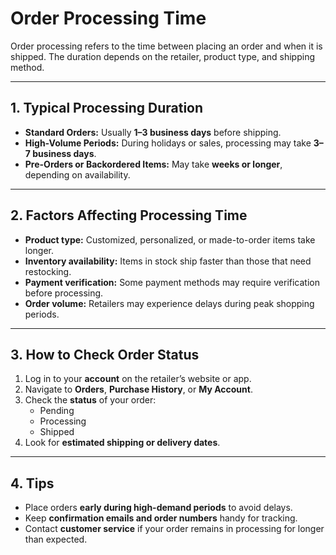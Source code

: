 # Order Processing Time

Order processing refers to the time between placing an order and when it is shipped. The duration depends on the retailer, product type, and shipping method.

---

## 1. Typical Processing Duration

- **Standard Orders:** Usually **1–3 business days** before shipping.
- **High-Volume Periods:** During holidays or sales, processing may take **3–7 business days**.
- **Pre-Orders or Backordered Items:** May take **weeks or longer**, depending on availability.

---

## 2. Factors Affecting Processing Time

- **Product type:** Customized, personalized, or made-to-order items take longer.
- **Inventory availability:** Items in stock ship faster than those that need restocking.
- **Payment verification:** Some payment methods may require verification before processing.
- **Order volume:** Retailers may experience delays during peak shopping periods.

---

## 3. How to Check Order Status

1. Log in to your **account** on the retailer’s website or app.
2. Navigate to **Orders**, **Purchase History**, or **My Account**.
3. Check the **status** of your order:
   - Pending
   - Processing
   - Shipped
4. Look for **estimated shipping or delivery dates**.

---

## 4. Tips

- Place orders **early during high-demand periods** to avoid delays.
- Keep **confirmation emails and order numbers** handy for tracking.
- Contact **customer service** if your order remains in processing for longer than expected.
